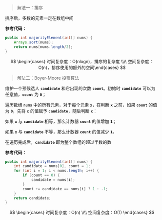 > 解法一：排序

排序后，多数的元素一定在数组中间

**参考代码：**

```java
public int majorityElement(int[] nums) {
    Arrays.sort(nums);
    return nums[nums.length/2];
}
```

$$
\begin{cases} 时间复杂度：O(nlogn)，排序的复杂度 \\\\ 空间复杂度：O(n)，排序使用的额外的空间\end{cases}
$$



> 解法二：Boyer-Moore 投票算法

维护一个预候选人 **`candidate`** 和它出现的次数 **`count`**。初始时 **`candidate`** 可以为任意值，**`count`** 为 **`0`**；

遍历数组 **`nums`** 中的所有元素，对于每个元素 **`x`**，在判断 **`x`** 之前，如果 **`count`** 的值为 **`0`**，先将 **`x`** 的值赋予 **`candidate`**，随后判断 **`x`**：

如果 **`x`** 与 **`candidate`** 相等，那么计数器 **`count`** 的值增加 **`1`**；

如果 **`x`** 与 **`candidate`** 不等，那么计数器 **`count`** 的值减少 **`1`**。

在遍历完成后，**`candidate`** 即为整个数组的超过半数的数

**参考代码：**

```java
public int majorityElement(int[] nums) {
    int candidate = nums[0], count = 1;
    for (int i = 1; i < nums.length; i++) {
        if (count == 0) {
            candidate = nums[i];
        }
        count += candidate == nums[i] ? 1 : -1;
    }
    return candidate;
}
```

$$
\begin{cases} 时间复杂度：O(n) \\\\ 空间复杂度：O(1) \end{cases}
$$

